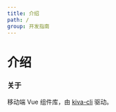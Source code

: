 ```yaml
---
title: 介绍
path: /
group: 开发指南
---
```


# 介绍

### 关于

移动端 Vue 组件库，由 [kiva-cli](http://localhost:3002/#/kiva-cli/) 驱动。
